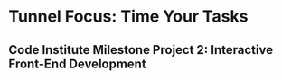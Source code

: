 # Tunnel Focus: Time Your Tasks
## Code Institute Milestone Project 2: Interactive Front-End Development

